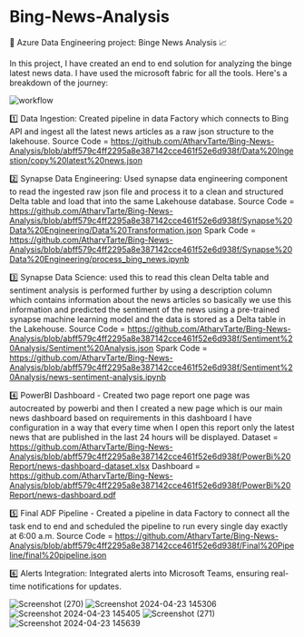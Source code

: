 # Bing-News-Analysis

🚀 Azure Data Engineering project: Binge News Analysis 📈


In this project, I have created an end to end solution for analyzing the binge latest news data. I have used the microsoft fabric for all the tools. Here's a 
breakdown of the journey:


![workflow](https://github.com/AtharvTarte/Bing-News-Analysis/assets/129486843/5ee6d206-1278-42a1-aab8-c291b68e4ef8)

1️⃣ Data Ingestion: Created pipeline in data Factory which connects to Bing API and ingest all the latest news articles as a raw json structure to the lakehouse.
Source Code = https://github.com/AtharvTarte/Bing-News-Analysis/blob/abff579c4ff2295a8e387142cce461f52e6d938f/Data%20Ingestion/copy%20latest%20news.json

2️⃣ Synapse Data Engineering: Used synapse data engineering component to read the ingested raw json file and process it to a clean and structured Delta table and load 
that into the same Lakehouse database.
Source Code = https://github.com/AtharvTarte/Bing-News-Analysis/blob/abff579c4ff2295a8e387142cce461f52e6d938f/Synapse%20Data%20Engineering/Data%20Transformation.json 
Spark Code = https://github.com/AtharvTarte/Bing-News-Analysis/blob/abff579c4ff2295a8e387142cce461f52e6d938f/Synapse%20Data%20Engineering/process_bing_news.ipynb


3️⃣ Synapse Data Science: used this to read this clean Delta table and sentiment analysis is performed further by using a description column which contains information 
about the news articles so basically we use this information and predicted the sentiment of the news using a pre-trained synapse machine learning model and the data 
is stored as a Delta table in the Lakehouse.
Source Code = https://github.com/AtharvTarte/Bing-News-Analysis/blob/abff579c4ff2295a8e387142cce461f52e6d938f/Sentiment%20Analysis/Sentiment%20Analysis.json
Spark Code = https://github.com/AtharvTarte/Bing-News-Analysis/blob/abff579c4ff2295a8e387142cce461f52e6d938f/Sentiment%20Analysis/news-sentiment-analysis.ipynb

4️⃣ PowerBI Dashboard - Created two page report one page was autocreated by powerbi and then I created a new page which is our main news dashboard based on 
requirements in this dashboard I have configuration in a way that every time when I open this report only the latest news that are published in the last 24 hours will 
be displayed.
Dataset = https://github.com/AtharvTarte/Bing-News-Analysis/blob/abff579c4ff2295a8e387142cce461f52e6d938f/PowerBi%20Report/news-dashboard-dataset.xlsx
Dashboard = https://github.com/AtharvTarte/Bing-News-Analysis/blob/abff579c4ff2295a8e387142cce461f52e6d938f/PowerBi%20Report/news-dashboard.pdf

5️⃣ Final ADF Pipeline - Created a pipeline in data Factory to connect all the task end to end and scheduled the pipeline to run every single day exactly at 6:00 a.m.
Source Code = https://github.com/AtharvTarte/Bing-News-Analysis/blob/abff579c4ff2295a8e387142cce461f52e6d938f/Final%20Pipeline/final%20pipeline.json

6️⃣ Alerts Integration: Integrated alerts into Microsoft Teams, ensuring real-time notifications for updates.

![Screenshot (270)](https://github.com/AtharvTarte/Bing-News-Analysis/assets/129486843/7e443cc4-b910-4f0e-8aad-778cd19bcd83)
![Screenshot 2024-04-23 145306](https://github.com/AtharvTarte/Bing-News-Analysis/assets/129486843/5c89b059-c924-4518-bb68-d3abaec0f167)
![Screenshot 2024-04-23 145405](https://github.com/AtharvTarte/Bing-News-Analysis/assets/129486843/101e585b-4f46-4c69-9268-227938b1c09f)
![Screenshot (271)](https://github.com/AtharvTarte/Bing-News-Analysis/assets/129486843/c002456c-68a7-4520-9eb2-315c8b308bfe)
![Screenshot 2024-04-23 145639](https://github.com/AtharvTarte/Bing-News-Analysis/assets/129486843/577333b5-3b21-43bf-bc39-5534934b51d4)

